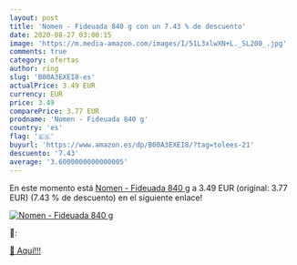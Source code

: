 ```yaml
---
layout: post
title: 'Nomen - Fideuada 840 g con un 7.43 % de descuento'
date: 2020-08-27 03:00:15
image: 'https://m.media-amazon.com/images/I/51L3xlwXN+L._SL200_.jpg'
comments: true
category: ofertas
author: ring
slug: 'B00A3EXEI8-es'
actualPrice: 3.49 EUR
currency: EUR
price: 3.49
comparePrice: 3.77 EUR
prodname: 'Nomen - Fideuada 840 g'
country: 'es'
flag: '🇪🇸'
buyurl: 'https://www.amazon.es/dp/B00A3EXEI8/?tag=tolees-21'
descuento: '7.43'
average: '3.6000000000000005'
---
```


En este momento está [Nomen - Fideuada 840 g](https://www.amazon.es/dp/B00A3EXEI8/?tag=tolees-21) a 3.49 EUR (original: 3.77 EUR) (7.43 %  de descuento) en el siguiente enlace!

[![Nomen - Fideuada 840 g](https://m.media-amazon.com/images/I/51L3xlwXN+L._SL200_.jpg)](https://www.amazon.es/dp/B00A3EXEI8/?tag=tolees-21)

🔎:


[🛒 Aquí!!!](https://www.amazon.es/dp/B00A3EXEI8/?tag=tolees-21)
